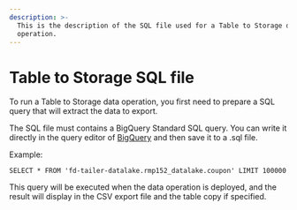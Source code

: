 ```yaml
---
description: >-
  This is the description of the SQL file used for a Table to Storage data
  operation.
---
```


# Table to Storage SQL file

To run a Table to Storage data operation, you first need to prepare a SQL query that will extract the data to export.

The SQL file must contains a BigQuery Standard SQL query. You can write it directly in the query editor of [BigQuery](https://console.cloud.google.com/bigquery) and then save it to  a .sql file.

Example:

```text
SELECT * FROM 'fd-tailer-datalake.rmp152_datalake.coupon' LIMIT 100000
```

This query will be executed when the data operation is deployed, and the result will display in the CSV export file and the table copy if specified.


